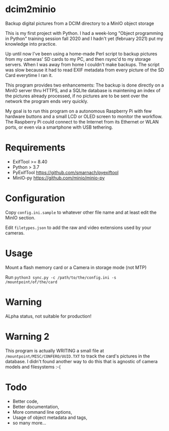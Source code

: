 # dcim2minio
Backup digital pictures from a DCIM directory to a MinIO object storage

This is my first project with Python. I had a week-long "Object programming in Python" training session fall 2020 and I hadn't yet (february 2021) put my knowledge into practice.

Up until now I've been using a home-made Perl script to backup pictures from my cameras' SD cards to my PC, and then rsync'd to my storage servers. When I was away from home I couldn't make backups. The script was slow because it had to read EXIF metadata from every picture of the SD Card everytime I ran it.

This program provides two enhancements: The backup is done directly on a MinIO server thru HTTPS, and a SQLIte database is maintening an index of the pictures already processed, if no pictures are to be sent over the network the program ends very quickly.

My goal is to run this program on a autonomous Raspberry Pi with few hardware buttons and a small LCD or OLED screen to monitor the workflow. The Raspberry Pi could connect to the Internet from its Ethernet or WLAN ports, or even via a smartphone with USB tethering.
# Requirements
* ExifTool >= 8.40
* Python > 3.7
* PyExifTool https://github.com/smarnach/pyexiftool
* MinIO-py https://github.com/minio/minio-py
# Configuration
Copy `config.ini.sample` to whatever other file name and at least edit the MinIO section.

Edit `filetypes.json` to add the raw and video extensions used by your cameras.
# Usage
Mount a flash memory card or a Camera in storage mode (not MTP)

Run `python3 sync.py -c /path/to/the/config.ini -s /mountpoint/of/the/card`
# Warning
ALpha status, not suitable for production!
# Warning 2
This program is actually WRITING a small file at `/mountpoint/MISC/CONFERO/UUID.TXT` to track the card's pictures in the database. I didn't found another way to do this that is agnostic of camera models and filesystems :-(
# Todo
* Better code,
* Better documentation,
* More command line options,
* Usage of object metadata and tags,
* so many more…
